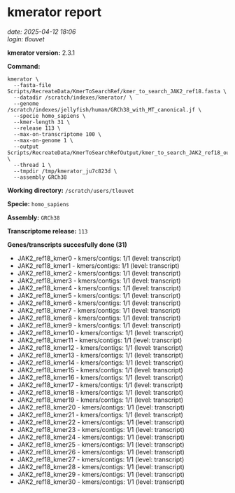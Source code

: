 # kmerator report
*date: 2025-04-12 18:06*  
*login: tlouvet*

**kmerator version:** 2.3.1

**Command:**

```
kmerator \
  --fasta-file Scripts/RecreateData/KmerToSearchRef/kmer_to_search_JAK2_ref18.fasta \
  --datadir /scratch/indexes/kmerator/ \
  --genome /scratch/indexes/jellyfish/human/GRCh38_with_MT_canonical.jf \
  --specie homo_sapiens \
  --kmer-length 31 \
  --release 113 \
  --max-on-transcriptome 100 \
  --max-on-genome 1 \
  --output Scripts/RecreateData/KmerToSearchRefOutput/kmer_to_search_JAK2_ref18_output \
  --thread 1 \
  --tmpdir /tmp/kmerator_ju7c823d \
  --assembly GRCh38
```

**Working directory:** `/scratch/users/tlouvet`

**Specie:** `homo_sapiens`

**Assembly:** `GRCh38`

**Transcriptome release:** `113`

**Genes/transcripts succesfully done (31)**

- JAK2_ref18_kmer0 - kmers/contigs: 1/1 (level: transcript)
- JAK2_ref18_kmer1 - kmers/contigs: 1/1 (level: transcript)
- JAK2_ref18_kmer2 - kmers/contigs: 1/1 (level: transcript)
- JAK2_ref18_kmer3 - kmers/contigs: 1/1 (level: transcript)
- JAK2_ref18_kmer4 - kmers/contigs: 1/1 (level: transcript)
- JAK2_ref18_kmer5 - kmers/contigs: 1/1 (level: transcript)
- JAK2_ref18_kmer6 - kmers/contigs: 1/1 (level: transcript)
- JAK2_ref18_kmer7 - kmers/contigs: 1/1 (level: transcript)
- JAK2_ref18_kmer8 - kmers/contigs: 1/1 (level: transcript)
- JAK2_ref18_kmer9 - kmers/contigs: 1/1 (level: transcript)
- JAK2_ref18_kmer10 - kmers/contigs: 1/1 (level: transcript)
- JAK2_ref18_kmer11 - kmers/contigs: 1/1 (level: transcript)
- JAK2_ref18_kmer12 - kmers/contigs: 1/1 (level: transcript)
- JAK2_ref18_kmer13 - kmers/contigs: 1/1 (level: transcript)
- JAK2_ref18_kmer14 - kmers/contigs: 1/1 (level: transcript)
- JAK2_ref18_kmer15 - kmers/contigs: 1/1 (level: transcript)
- JAK2_ref18_kmer16 - kmers/contigs: 1/1 (level: transcript)
- JAK2_ref18_kmer17 - kmers/contigs: 1/1 (level: transcript)
- JAK2_ref18_kmer18 - kmers/contigs: 1/1 (level: transcript)
- JAK2_ref18_kmer19 - kmers/contigs: 1/1 (level: transcript)
- JAK2_ref18_kmer20 - kmers/contigs: 1/1 (level: transcript)
- JAK2_ref18_kmer21 - kmers/contigs: 1/1 (level: transcript)
- JAK2_ref18_kmer22 - kmers/contigs: 1/1 (level: transcript)
- JAK2_ref18_kmer23 - kmers/contigs: 1/1 (level: transcript)
- JAK2_ref18_kmer24 - kmers/contigs: 1/1 (level: transcript)
- JAK2_ref18_kmer25 - kmers/contigs: 1/1 (level: transcript)
- JAK2_ref18_kmer26 - kmers/contigs: 1/1 (level: transcript)
- JAK2_ref18_kmer27 - kmers/contigs: 1/1 (level: transcript)
- JAK2_ref18_kmer28 - kmers/contigs: 1/1 (level: transcript)
- JAK2_ref18_kmer29 - kmers/contigs: 1/1 (level: transcript)
- JAK2_ref18_kmer30 - kmers/contigs: 1/1 (level: transcript)
